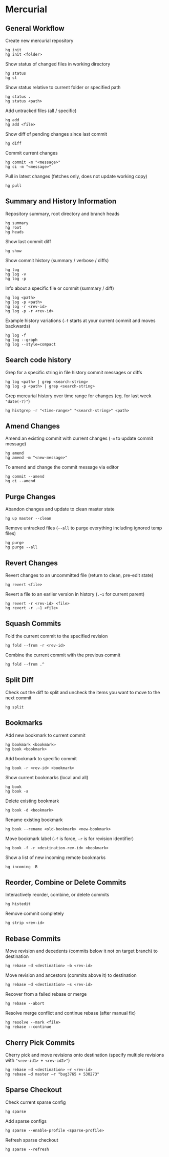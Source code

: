 # Mercurial

## General Workflow

Create new mercurial repository

    hg init
    hg init <folder>

Show status of changed files in working directory

    hg status
    hg st

Show status relative to current folder or specified path

    hg status .
    hg status <path>

Add untracked files (all / specific)

    hg add
    hg add <file>

Show diff of pending changes since last commit

    hg diff

Commit current changes

    hg commit -m "<message>"
    hg ci -m "<message>"

Pull in latest changes (fetches only, does not update working copy)

    hg pull

## Summary and History Information

Repository summary, root directory and branch heads

    hg summary
    hg root
    hg heads

Show last commit diff

    hg show

Show commit history (summary / verbose / diffs)

    hg log
    hg log -v
    hg log -p

Info about a specific file or commit (summary / diff)

    hg log <path>
    hg log -p <path>
    hg log -r <rev-id>
    hg log -p -r <rev-id>

Example history variations (`-f` starts at your current commit and moves backwards)

    hg log -f
    hg log --graph
    hg log --style=compact

## Search code history

Grep for a specific string in file history commit messages or diffs

    hg log <path> | grep <search-string>
    hg log -p <path> | grep <search-string>

Grep mercurial history over time range for changes (eg. for last week `"date(-7)"`)

    hg histgrep -r "<time-range>" "<search-string>" <path>

## Amend Changes

Amend an existing commit with current changes (`-m` to update commit message)

    hg amend
    hg amend -m "<new-message>"

To amend and change the commit message via editor

    hg commit --amend
    hg ci --amend

## Purge Changes

Abandon changes and update to clean master state

    hg up master --clean

Remove untracked files (`--all` to purge everything including ignored temp files)

    hg purge
    hg purge --all

## Revert Changes

Revert changes to an uncommitted file (return to clean, pre-edit state)

    hg revert <file>

Revert a file to an earlier version in history (`.~1` for current parent)

    hg revert -r <rev-id> <file>
    hg revert -r .~1 <file>

## Squash Commits

Fold the current commit to the specified revision

    hg fold --from -r <rev-id>

Combine the current commit with the previous commit

    hg fold --from .^

## Split Diff

Check out the diff to split and uncheck the items you want to move to the next commit

    hg split

## Bookmarks

Add new bookmark to current commit

    hg bookmark <bookmark>
    hg book <bookmark>

Add bookmark to specific commit

    hg book -r <rev-id> <bookmark>

Show current bookmarks (local and all)

    hg book
    hg book -a

Delete existing bookmark

    hg book -d <bookmark>

Rename existing bookmark

    hg book --rename <old-bookmark> <new-bookmark>

Move bookmark label (`-f` is force, `-r` is for revision identifier)

    hg book -f -r <destination-rev-id> <bookmark>

Show a list of new incoming remote bookmarks

    hg incoming -B

## Reorder, Combine or Delete Commits

Interactively reorder, combine, or delete commits

    hg histedit

Remove commit completely

    hg strip <rev-id>

## Rebase Commits

Move revision and decedents (commits below it not on target branch) to destination

    hg rebase –d <destination> –b <rev-id>

Move revision and ancestors (commits above it) to destination

    hg rebase –d <destination> –s <rev-id>

Recover from a failed rebase or merge

    hg rebase --abort

Resolve merge conflict and continue rebase (after manual fix)

    hg resolve --mark <file>
    hg rebase --continue

## Cherry Pick Commits

Cherry pick and move revisions onto destination (specify multiple revisions with `"<rev-id1> + <rev-id2>"`)

    hg rebase –d <destination> –r <rev-id>
    hg rebase –d master –r "bug3765 + 530273"

## Sparse Checkout

Check current sparse config

    hg sparse

Add sparse configs

    hg sparse --enable-profile <sparse-profile>

Refresh sparse checkout

    hg sparse --refresh
